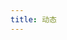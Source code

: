 ```yaml
---
title: 动态
---
```

<script setup lang="ts">
import Trends from './.vitepress/comps/Trends/Main.vue'
</script>

<Trends/>

